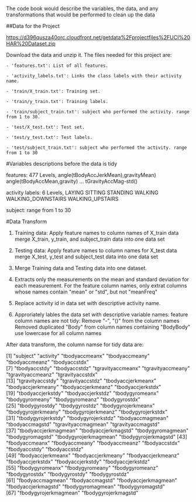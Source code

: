 The code book would describe the variables, the data, and any transformations that would be performed to clean up the data

##Data for the Project

https://d396qusza40orc.cloudfront.net/getdata%2Fprojectfiles%2FUCI%20HAR%20Dataset.zip

Download the data and unzip it. The files needed for this project are:

    - 'features.txt': List of all features.

    - 'activity_labels.txt': Links the class labels with their activity name.

    - 'train/X_train.txt': Training set.

    - 'train/y_train.txt': Training labels.

    - 'train/subject_train.txt': subject who performed the activity. range from 1 to 30.

    - 'test/X_test.txt': Test set.

    - 'test/y_test.txt': Test labels.

    - 'test/subject_train.txt': subject who performed the activity. range from 1 to 30
    
#Variables descriptions before the data is tidy

features: 477 Levels, angle(tBodyAccJerkMean),gravityMean) angle(tBodyAccMean,gravity) ... tGravityAccMag-std()

activity labels: 6  Levels, LAYING  SITTING  STANDING  WALKING  WALKING_DOWNSTAIRS  WALKING_UPSTAIRS

subject: range from 1 to 30

#Data Transform
1. Training data: 
    Apply feature names to column names of X_train data
    merge X_train,  y_train, and  subject_train data into one data set
 
2. Testing data: 
    Apply feature names to column names for X_test data
    merge X_test, y_test and subject_test data into one data set
 
3. Merge Training data and Testing data into one dataset.

4. Extracts only the measurements on the mean and standard deviation for each measurement. 
    For the feature column names, only extrat columns whose names contain "mean" or "std", but not "meanFreq"

4. Replace activity id in data set with descriptive activity name.

5. Approriately lables the data set with descriptive variable names:
    feature column names are not tidy: Remove "-", "()" from the column names
    Removed duplicated "Body" from column names containing "BodyBody"
    use lowercase for all column names

After data transform, the column namse for tidy data are:

[1]  "subject"              "activity"             "tbodyaccmeanx"        "tbodyaccmeany"        "tbodyaccmeanz"        "tbodyaccstdx"        
[7]  "tbodyaccstdy"         "tbodyaccstdz"         "tgravityaccmeanx"     "tgravityaccmeany"     "tgravityaccmeanz"     "tgravityaccstdx"     
[13] "tgravityaccstdy"      "tgravityaccstdz"      "tbodyaccjerkmeanx"    "tbodyaccjerkmeany"    "tbodyaccjerkmeanz"    "tbodyaccjerkstdx"    
[19] "tbodyaccjerkstdy"     "tbodyaccjerkstdz"     "tbodygyromeanx"       "tbodygyromeany"       "tbodygyromeanz"       "tbodygyrostdx"       
[25] "tbodygyrostdy"        "tbodygyrostdz"        "tbodygyrojerkmeanx"   "tbodygyrojerkmeany"   "tbodygyrojerkmeanz"   "tbodygyrojerkstdx"   
[31] "tbodygyrojerkstdy"    "tbodygyrojerkstdz"    "tbodyaccmagmean"      "tbodyaccmagstd"       "tgravityaccmagmean"   "tgravityaccmagstd"   
[37] "tbodyaccjerkmagmean"  "tbodyaccjerkmagstd"   "tbodygyromagmean"     "tbodygyromagstd"      "tbodygyrojerkmagmean" "tbodygyrojerkmagstd" 
[43] "fbodyaccmeanx"        "fbodyaccmeany"        "fbodyaccmeanz"        "fbodyaccstdx"         "fbodyaccstdy"         "fbodyaccstdz"        
[49] "fbodyaccjerkmeanx"    "fbodyaccjerkmeany"    "fbodyaccjerkmeanz"    "fbodyaccjerkstdx"     "fbodyaccjerkstdy"     "fbodyaccjerkstdz"    
[55] "fbodygyromeanx"       "fbodygyromeany"       "fbodygyromeanz"       "fbodygyrostdx"        "fbodygyrostdy"        "fbodygyrostdz"       
[61] "fbodyaccmagmean"      "fbodyaccmagstd"       "fbodyaccjerkmagmean"  "fbodyaccjerkmagstd"   "fbodygyromagmean"     "fbodygyromagstd"     
[67] "fbodygyrojerkmagmean" "fbodygyrojerkmagstd" 
